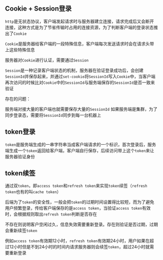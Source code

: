 ## Cookie + Session登录

`http`是无状态协议，客户端发起请求时与服务器建立连接，请求完成后又会断开连接，这种方式是为了节省传输时占用的连接资源，为了判断客户端的登录状态推出了`Cookie`

`Cookie`是服务器给客户端的一段特殊信息，客户端每次发送请求时会在请求头带上这些特殊信息

服务器对`Cookie`进行认证，需要通过`Session`

`Session`是一种记录客户端状态的机制，服务器在验证登录成功后，会创建`SessionId`并保存起来，并通过`set-cookie`将`SessionId`写入`Cookie`中，当客户端再次访问的时候比对`Cookie`中的`SessionId`与服务端保存的`SessionId`是否一致来验证

存在的问题：

服务端对接大量的客户端也就需要保存大量的`SessionId`
如果服务端是集群，为了同步登录态，需要将`SessionId`同步到每一台机器上

## token登录

`token`是服务端生成的一串字符串当成客户端请求的一个标识，首次登录后，服务端生成一个`token`返回给客户端，客户端自行保存，后续访问带上这个`token`来让服务器验证身份

## token续签

通过双`token`，即`access token`和`refresh token`来实现`token`续签（`refresh token`也有的叫`cache token`）

后端为了`token`的安全性，一般会把`token`的过期时间设置得比较短，而为了避免用户频繁登录，传给客户端保存的是`access token`，当验证`access token`有效时，会根据规则取出`refresh token`判断是否存在

不存在则说明客户空闲过久，信息失效需要重新登录。存在则验证是否过期，过期会重新续签`token`

例如`access token`有效期12小时，`refresh token`有效期24小时，用户如果在超过12小时但是不到24小时的时间内请求服务器则会续签`token`，超过24小时就需要重新登录